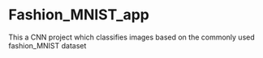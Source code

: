 # Fashion_MNIST_app
This a CNN project which classifies images based on the commonly used fashion_MNIST dataset
